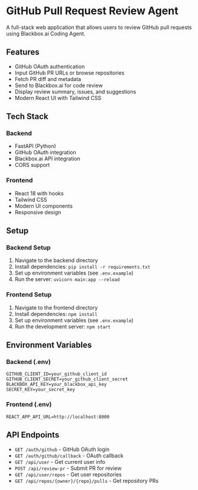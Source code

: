 # GitHub Pull Request Review Agent

A full-stack web application that allows users to review GitHub pull requests using Blackbox.ai Coding Agent.

## Features

- GitHub OAuth authentication
- Input GitHub PR URLs or browse repositories
- Fetch PR diff and metadata
- Send to Blackbox.ai for code review
- Display review summary, issues, and suggestions
- Modern React UI with Tailwind CSS

## Tech Stack

### Backend
- FastAPI (Python)
- GitHub OAuth integration
- Blackbox.ai API integration
- CORS support

### Frontend
- React 18 with hooks
- Tailwind CSS
- Modern UI components
- Responsive design

## Setup

### Backend Setup
1. Navigate to the backend directory
2. Install dependencies: `pip install -r requirements.txt`
3. Set up environment variables (see `.env.example`)
4. Run the server: `uvicorn main:app --reload`

### Frontend Setup
1. Navigate to the frontend directory
2. Install dependencies: `npm install`
3. Set up environment variables (see `.env.example`)
4. Run the development server: `npm start`

## Environment Variables

### Backend (.env)
```
GITHUB_CLIENT_ID=your_github_client_id
GITHUB_CLIENT_SECRET=your_github_client_secret
BLACKBOX_API_KEY=your_blackbox_api_key
SECRET_KEY=your_secret_key
```

### Frontend (.env)
```
REACT_APP_API_URL=http://localhost:8000
```

## API Endpoints

- `GET /auth/github` - GitHub OAuth login
- `GET /auth/github/callback` - OAuth callback
- `GET /api/user` - Get current user info
- `POST /api/review-pr` - Submit PR for review
- `GET /api/user/repos` - Get user repositories
- `GET /api/repos/{owner}/{repo}/pulls` - Get repository PRs 